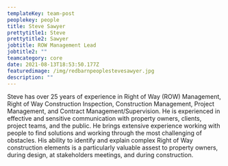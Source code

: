 ```yaml
---
templateKey: team-post
peoplekey: people
title: Steve Sawyer
prettytitle1: Steve
prettytitle2: Sawyer
jobtitle: ROW Management Lead
jobtitle2: ""
teamcategory: core
date: 2021-08-13T18:53:50.177Z
featuredimage: /img/redbarnpeoplestevesawyer.jpg
description: ""
---
```


Steve has over 25 years of experience in Right of Way (ROW) Management, Right of Way Construction Inspection, Construction Management, Project Management, and Contract Management/Supervision. He is experienced in effective and sensitive communication with property owners, clients, project teams, and the public. He brings extensive experience working with people to find solutions and working through the most challenging of obstacles. His ability to identify and explain complex Right of Way construction elements is a particularly valuable assest to property owners, during design, at stakeholders meetings, and during construction.
